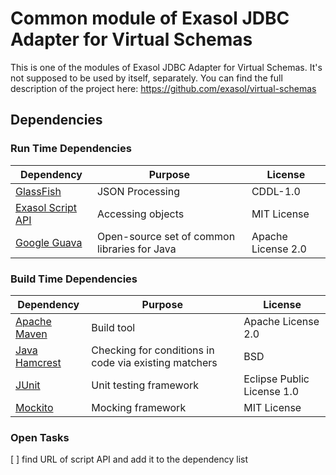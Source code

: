 # Common module of Exasol JDBC Adapter for Virtual Schemas

This is one of the modules of Exasol JDBC Adapter for Virtual Schemas.
It's not supposed to be used by itself, separately.
You can find the full description of the project here: https://github.com/exasol/virtual-schemas


## Dependencies

### Run Time Dependencies

| Dependency                                                                   | Purpose                                                | License                       |
|------------------------------------------------------------------------------|--------------------------------------------------------|-------------------------------|
| [GlassFish](https://javaee.github.io/jsonp/)                                 | JSON Processing                                        | CDDL-1.0                      |
| [Exasol Script API](TODO)                                                    | Accessing objects                                      | MIT License                   |
| [Google Guava](https://github.com/google/guava/)                             | Open-source set of common libraries for Java           | Apache License 2.0            |

### Build Time Dependencies

| Dependency                                                                   | Purpose                                                | License                       |
|------------------------------------------------------------------------------|--------------------------------------------------------|-------------------------------|
| [Apache Maven](https://maven.apache.org/)                                    | Build tool                                             | Apache License 2.0            |
| [Java Hamcrest](http://hamcrest.org/JavaHamcrest/)                           | Checking for conditions in code via existing matchers  | BSD                           |
| [JUnit](https://junit.org/junit5)                                            | Unit testing framework                                 | Eclipse Public License 1.0    |
| [Mockito](http://site.mockito.org/)                                          | Mocking framework                                      | MIT License                   |


### Open Tasks
[ ] find URL of script API and add it to the dependency list